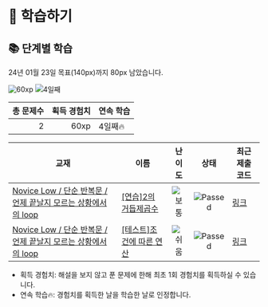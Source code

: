 # 📖 학습하기

## 📚 단계별 학습
24년 01월 23일 목표(140px)까지 80px 남았습니다.

![60xp](https://img.shields.io/badge/EXP-60xp-%235cb85c.svg?for-the-badge)
![4일째](https://img.shields.io/badge/연속학습-4일째-%23E34F26.svg?for-the-badge)

|총 문제수|획득 경험치|연속 학습|
|---:|---:|---|
2|60xp|4일째🔥|

|교재|이름|난이도|상태|최근 제출 코드|
|---|---|:---:|:---:|---|
|[Novice Low / 단순 반복문 / 언제 끝날지 모르는 상황에서의 loop](https://www.codetree.ai/missions?missionId=4)|[[연습]2의 거듭제곱수](https://www.codetree.ai/missions/4/problems/pow-of-2)|![보통][medium]|![Passed][passed]|[링크](https://github.com/Pepper-Bell/codetree-TILs/blob/main/240123/2%EC%9D%98%20%EA%B1%B0%EB%93%AD%EC%A0%9C%EA%B3%B1%EC%88%98/pow-of-2.c)|
|[Novice Low / 단순 반복문 / 언제 끝날지 모르는 상황에서의 loop](https://www.codetree.ai/missions?missionId=4)|[[테스트]조건에 따른 연산](https://www.codetree.ai/missions/4/problems/operatino-by-rule)|![쉬움][easy]|![Passed][passed]|[링크](https://github.com/Pepper-Bell/codetree-TILs/blob/main/240123/%EC%A1%B0%EA%B1%B4%EC%97%90%20%EB%94%B0%EB%A5%B8%20%EC%97%B0%EC%82%B0/operatino-by-rule.c)|


* 획득 경험치: 해설을 보지 않고 푼 문제에 한해 최초 1회 경험치를 획득하실 수 있습니다.
* 연속 학습🔥: 경험치를 획득한 날을 학습한 날로 인정합니다.










[b5]: https://img.shields.io/badge/Bronze_5-%235D3E31.svg
[b4]: https://img.shields.io/badge/Bronze_4-%235D3E31.svg
[b3]: https://img.shields.io/badge/Bronze_3-%235D3E31.svg
[b2]: https://img.shields.io/badge/Bronze_2-%235D3E31.svg
[b1]: https://img.shields.io/badge/Bronze_1-%235D3E31.svg
[s5]: https://img.shields.io/badge/Silver_5-%23394960.svg
[s4]: https://img.shields.io/badge/Silver_4-%23394960.svg
[s3]: https://img.shields.io/badge/Silver_3-%23394960.svg
[s2]: https://img.shields.io/badge/Silver_2-%23394960.svg
[s1]: https://img.shields.io/badge/Silver_1-%23394960.svg
[g5]: https://img.shields.io/badge/Gold_5-%23FFC433.svg
[g4]: https://img.shields.io/badge/Gold_4-%23FFC433.svg
[g3]: https://img.shields.io/badge/Gold_3-%23FFC433.svg
[g2]: https://img.shields.io/badge/Gold_2-%23FFC433.svg
[g1]: https://img.shields.io/badge/Gold_1-%23FFC433.svg
[p5]: https://img.shields.io/badge/Platinum_5-%2376DDD8.svg
[p4]: https://img.shields.io/badge/Platinum_4-%2376DDD8.svg
[p3]: https://img.shields.io/badge/Platinum_3-%2376DDD8.svg
[p2]: https://img.shields.io/badge/Platinum_2-%2376DDD8.svg
[p1]: https://img.shields.io/badge/Platinum_1-%2376DDD8.svg
[passed]: https://img.shields.io/badge/Passed-%23009D27.svg
[failed]: https://img.shields.io/badge/Failed-%23D24D57.svg
[easy]: https://img.shields.io/badge/쉬움-%235cb85c.svg?for-the-badge
[medium]: https://img.shields.io/badge/보통-%23FFC433.svg?for-the-badge
[hard]: https://img.shields.io/badge/어려움-%23D24D57.svg?for-the-badge